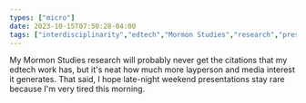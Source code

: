 ```yaml
---
types: ["micro"]
date: 2023-10-15T07:50:28-04:00
tags: ["interdisciplinarity","edtech","Mormon Studies","research","presentations"]
---
```

My Mormon Studies research will probably never get the citations that my edtech work has, but it's neat how much more layperson and media interest it generates. That said, I hope late-night weekend presentations stay rare because I'm very tired this morning.
